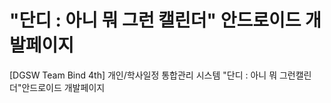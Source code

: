 # "단디 : 아니 뭐 그런 캘린더" 안드로이드 개발페이지
[DGSW Team Bind 4th] 개인/학사일정 통합관리 시스템 "단디 : 아니 뭐 그런캘린더"안드로이드 개발페이지

